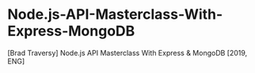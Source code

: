 # Node.js-API-Masterclass-With-Express-MongoDB
[Brad Traversy] Node.js API Masterclass With Express &amp; MongoDB [2019, ENG]
